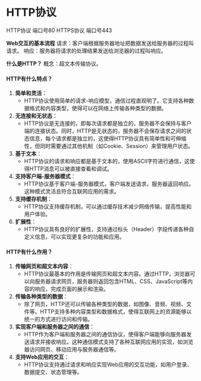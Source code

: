 # HTTP协议

HTTP协议 端口号80 HTTPS协议 端口号443

**Web交互的基本流程** 请求：客户端根据服务器地址把数据发送给服务器的过程叫请求。 响应：服务器将请求的处理结果发送给浏览器的过程叫响应。

**什么是HTTP？** 概念：超文本传输协议。

#### **HTTP有什么特点？**

1. **简单和灵活**：
   * HTTP协议使用简单的请求-响应模型，通信过程直观明了。它支持各种数据格式和内容类型，使得可以在网络上传输各种类型的数据。
2. **无连接和无状态**：
   * HTTP协议是无连接的，即每次请求都是独立的，服务器不会保持与客户端的连接状态。同时，HTTP是无状态的，服务器不会保存请求之间的状态信息，每个请求都是独立的，这使得HTTP协议具有简单性和可伸缩性，但同时需要通过其他机制（如Cookie、Session）来管理用户状态。
3. **基于文本**：
   * HTTP协议的请求和响应都是基于文本的，使用ASCII字符进行通信，这使得HTTP消息可以被直接查看和调试。
4. **支持客户端-服务器模式**：
   * HTTP协议基于客户端-服务器模式，客户端发送请求，服务器返回响应。这种模式灵活且符合互联网应用的需求。
5. **支持缓存机制**：
   * HTTP协议支持缓存机制，可以通过缓存技术减少网络传输，提高性能和用户体验。
6. **扩展性**：
   * HTTP协议具有良好的扩展性，支持通过标头（Header）字段传递各种自定义信息，可以实现更复杂的功能和应用。

#### **HTTP有什么作用？**

1. **传输网页和超文本内容**：
   * HTTP协议最基本的作用是传输网页和超文本内容。通过HTTP，浏览器可以向服务器请求网页，服务器则返回包含HTML、CSS、JavaScript等内容的响应，完成页面的展示和渲染。
2. **传输各种类型的数据**：
   * 除了网页，HTTP还可以传输各种类型的数据，如图像、音频、视频、文件等。HTTP支持多种内容类型和数据格式，使得互联网上的资源能够以统一的方式进行访问和传输。
3. **实现客户端和服务器之间的通信**：
   * HTTP作为客户端和服务器之间的通信协议，使得客户端能够向服务器发送请求并接收响应。这种通信模式支持了各种互联网应用的实现，如浏览器访问网页、移动应用与服务器通信等。
4. **支持Web应用的交互**：
   * HTTP协议支持通过请求和响应实现Web应用的交互功能，如用户登录、数据提交、状态管理等。


